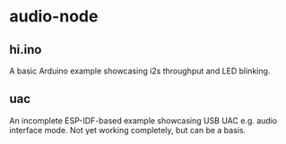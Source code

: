 # audio-node

## hi.ino

A basic Arduino example showcasing i2s throughput and LED blinking.

## uac

An incomplete ESP-IDF-based example showcasing USB UAC e.g. audio interface mode. Not yet working completely, but can be a basis.